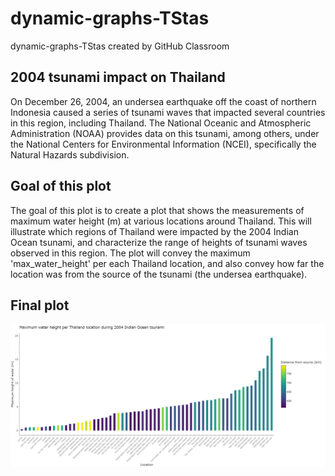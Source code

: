 # dynamic-graphs-TStas
dynamic-graphs-TStas created by GitHub Classroom

## 2004 tsunami impact on Thailand

On December 26, 2004, an undersea earthquake off the coast of northern Indonesia caused a series of tsunami waves that impacted several countries in this region, including Thailand. The National Oceanic and Atmospheric Administration (NOAA) provides data on this tsunami, among others, under the National Centers for Environmental Information (NCEI), specifically the Natural Hazards subdivision. 

## Goal of this plot

The goal of this plot is to create a plot that shows the measurements of maximum water height (m) at various locations around Thailand. This will illustrate which regions of Thailand were impacted by the 2004 Indian Ocean tsunami, and characterize the range of heights of tsunami waves observed in this region. The plot will convey the maximum 'max_water_height' per each Thailand location, and also convey how far the location was from the source of the tsunami (the undersea earthquake).

## Final plot

![Alt text](thailand_water_height_2004.png)
